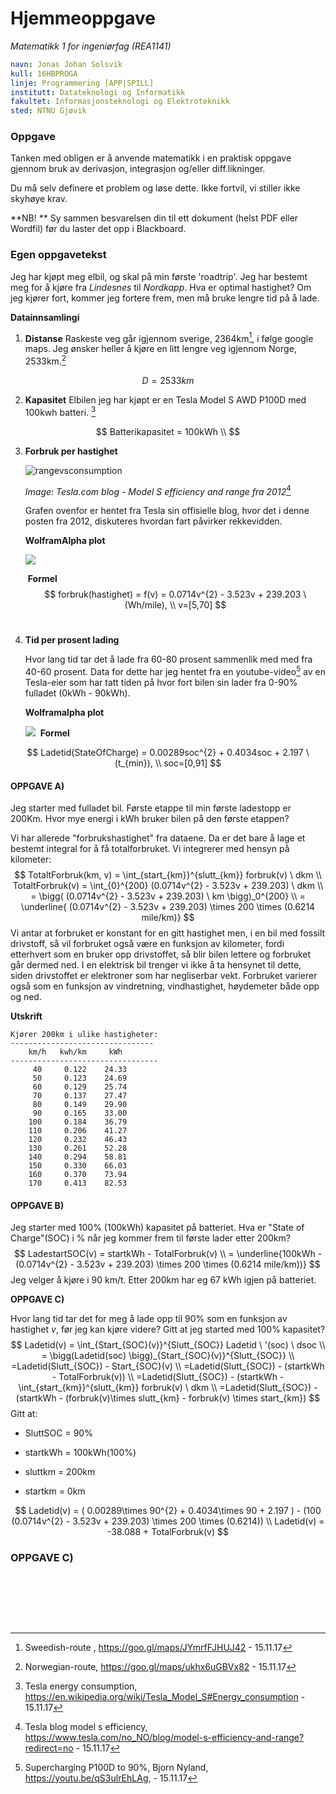 # Hjemmeoppgave

*Matematikk 1 for ingeniørfag (REA1141)*

```yaml
navn: Jonas Johan Solsvik
kull: 16HBPROGA
linje: Programmering [APP|SPILL]
institutt: Datateknologi og Informatikk 
fakultet: Informasjonsteknologi og Elektroteknikk
sted: NTNU Gjøvik    
```

### Oppgave

Tanken med obligen er å anvende matematikk i en praktisk oppgave gjennom bruk av derivasjon, integrasjon og/eller diff.likninger.

Du må selv definere et problem og løse dette.  Ikke fortvil, vi stiller ikke skyhøye krav.

**NB! **  Sy sammen besvarelsen din til ett dokument (helst PDF eller Wordfil) før du laster det opp i Blackboard. 

### Egen oppgavetekst

Jeg har kjøpt meg elbil, og skal på min første 'roadtrip'. Jeg har bestemt meg for å kjøre fra *Lindesnes* til *Nordkapp*. Hva er optimal hastighet? Om jeg kjører fort, kommer jeg fortere frem, men må bruke lengre tid på å lade.

**Datainnsamlingi**

1. **Distanse**
   Raskeste veg går igjennom sverige, 2364km[^1], i følge google maps.  Jeg ønsker heller å kjøre en litt 		lengre veg igjennom Norge, 2533km.[^2] 

$$
D = 2533km
$$



2. **Kapasitet**
   Elbilen jeg har kjøpt er en Tesla Model S AWD P100D med 100kwh batteri. [^3]

$$
Batterikapasitet = 100kWh  \\
$$

3. **Forbruk per hastighet** 

   ![rangevsconsumption](speedvsconsumption.jpg)

   *Image: Tesla.com blog - Model S efficiency and range fra 2012*[^4]

   Grafen ovenfor er hentet fra Tesla sin offisielle blog, hvor det i denne posten fra 2012, diskuteres hvordan fart påvirker rekkevidden.

   **WolframAlpha plot**

   ![](speedvsconsumption.png)

   ​	**Formel**
   $$
   forbruk(hastighet) = f(v) = 0.0714v^{2} - 3.523v + 239.203 \ (Wh/mile), \\ v=[5,70] 
   $$
   ​


4. **Tid per prosent lading**

   Hvor lang tid tar det å lade fra 60-80 prosent sammenlik med med fra 40-60 prosent. Data for dette har jeg hentet fra en youtube-video[^6] av en Tesla-eier som har tatt tiden på hvor fort bilen sin lader fra 0-90% fulladet (0kWh - 90kWh). 

   **Wolframalpha plot**

   ![](socvst.png)
   ​	**Formel**

$$
Ladetid(StateOfCharge) = 0.00289soc^{2} + 0.4034soc + 2.197 \ (t_{min}), \\ soc=[0,91]
$$

#### OPPGAVE A)

Jeg starter med fulladet bil. Første etappe til min første ladestopp er 200Km. Hvor mye energi i kWh bruker bilen på den første etappen?

Vi har allerede "forbrukshastighet" fra dataene. Da er det bare å lage et bestemt integral for å få totalforbruket. Vi integrerer med hensyn på kilometer:
$$
TotaltForbruk(km, v) = \int_{start_{km}}^{slutt_{km}} forbruk(v) \ dkm
\\
TotaltForbruk(v)  = \int_{0}^{200} (0.0714v^{2} - 3.523v + 239.203)  \ dkm 
\\
= \bigg(  (0.0714v^{2} - 3.523v + 239.203) \ km \bigg)_0^{200}
\\  
= \underline{ (0.0714v^{2} - 3.523v + 239.203) \times 200 \times (0.6214 mile/km)}
$$
Vi antar at forbruket er konstant for en gitt hastighet men, i en bil med fossilt drivstoff, så vil forbruket også være en funksjon av kilometer, fordi etterhvert som en bruker opp drivstoffet, så blir bilen lettere og forbruket går dermed ned. I en elektrisk bil trenger vi ikke å ta hensynet til dette, siden drivstoffet er elektroner som har negliserbar vekt. Forbruket varierer også som en funksjon av vindretning, vindhastighet, høydemeter både opp og ned.

**Utskrift**

```
Kjører 200km i ulike hastigheter:
--------------------------------
    km/h   kwh/km     kWh
---------------------------------
	 40 	0.122 	 24.33
	 50 	0.123 	 24.69
	 60 	0.129 	 25.74
	 70 	0.137 	 27.47
	 80 	0.149 	 29.90
	 90 	0.165 	 33.00
	100 	0.184 	 36.79
	110 	0.206 	 41.27
	120 	0.232 	 46.43
	130 	0.261 	 52.28
	140 	0.294 	 58.81
	150 	0.330 	 66.03
	160 	0.370 	 73.94
	170 	0.413 	 82.53
```



#### OPPGAVE B)

Jeg starter med 100% (100kWh) kapasitet på batteriet. Hva er "State of Charge"(SOC) i % når jeg kommer frem til første lader etter 200km?
$$
LadestartSOC(v) = startkWh - TotalForbruk(v)
\\
= \underline{100kWh - (0.0714v^{2} - 3.523v + 239.203) \times 200 \times (0.6214 mile/km))}
$$
Jeg velger å kjøre i 90 km/t. Etter 200km har eg 67 kWh igjen på batteriet.


**OPPGAVE C)**

Hvor lang tid tar det for meg å lade opp til  90% som en funksjon av hastighet *v*, før jeg kan kjøre videre? Gitt at jeg started med 100% kapasitet?
$$
Ladetid(v) = \int_{Start_{SOC}(v)}^{Slutt_{SOC}} Ladetid \ '(soc) \ dsoc
\\
= \bigg(Ladetid(soc) \bigg)_{Start_{SOC}(v)}^{Slutt_{SOC}}
\\
=Ladetid(Slutt_{SOC}) - Start_{SOC}(v)
\\
=Ladetid(Slutt_{SOC}) - (startkWh - TotalForbruk(v))
\\
=Ladetid(Slutt_{SOC}) - (startkWh - \int_{start_{km}}^{slutt_{km}} forbruk(v) \ dkm
\\
=Ladetid(Slutt_{SOC}) - (startkWh - (forbruk(v)\times slutt_{km} - forbruk(v) \times start_{km})
$$
Gitt at:

- SluttSOC = 90%

- startkWh = 100kWh(100%)

- sluttkm = 200km

- startkm = 0km

$$
Ladetid(v) = ( 0.00289\times 90^{2} + 0.4034\times 90 + 2.197 ) - (100  (0.0714v^{2} - 3.523v + 239.203) \times 200 \times (0.6214))
\\
Ladetid(v) = -38.088 +  TotalForbruk(v)
$$
  

### OPPGAVE C)

  ​

  ​

  ​

[^1]: Sweedish-route ,  https://goo.gl/maps/JYmrfFJHUJ42 - 15.11.17
[^2]: Norwegian-route, https://goo.gl/maps/ukhx6uGBVx82 - 15.11.17
[^3]: Tesla energy consumption, https://en.wikipedia.org/wiki/Tesla_Model_S#Energy_consumption - 15.11.17
[^4]: Tesla blog model s efficiency, https://www.tesla.com/no_NO/blog/model-s-efficiency-and-range?redirect=no - 15.11.17
[^5]: WolframAlpha.com, https://www.wolframalpha.com/ - 15.11.17
[^6]: Supercharging P100D to 90%, Bjorn Nyland, https://youtu.be/qS3ulrEhLAg, - 15.11.17







